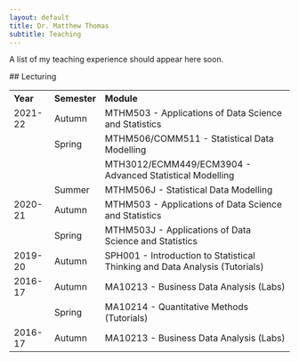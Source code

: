```yaml
---
layout: default
title: Dr. Matthew Thomas
subtitle: Teaching
---
```

A list of my teaching experience should appear here soon. 

## Lecturing 

 <table>
  <tr>
    <th style="text-align:left;">Year</th>
    <th style="text-align:left;">Semester</th> 
    <th style="text-align:left;">Module</th>
  </tr>
  <tr>
    <td style="text-align:left;">2021-22</td>
    <td style="text-align:left;">Autumn</td> 
    <td style="text-align:left;">MTHM503 - Applications of Data Science and Statistics</td>
  </tr>
  <tr>
    <td style="text-align:left;"></td>
    <td style="text-align:left;">Spring</td> 
    <td style="text-align:left;">MTHM506/COMM511 - Statistical Data Modelling</td>
  </tr>
  <tr>
    <td style="text-align:left;"></td>
    <td style="text-align:left;"></td> 
    <td style="text-align:left;">MTH3012/ECMM449/ECM3904 - Advanced Statistical Modelling </td>
  </tr>
  <tr>
    <td style="text-align:left;"></td>
    <td style="text-align:left;">Summer</td> 
    <td style="text-align:left;">MTHM506J - Statistical Data Modelling</td>
  </tr>
  <tr>
    <td style="text-align:left;">2020-21</td>
    <td style="text-align:left;">Autumn</td> 
    <td style="text-align:left;">MTHM503 - Applications of Data Science and Statistics </td>
  </tr>
  <tr>
    <td style="text-align:left;"></td>
    <td style="text-align:left;">Spring</td> 
    <td style="text-align:left;">MTHM503J - Applications of Data Science and Statistics </td>
  </tr>
  <tr>
    <td style="text-align:left;">2019-20</td>
    <td style="text-align:left;">Autumn</td> 
    <td style="text-align:left;">SPH001 - Introduction to Statistical Thinking and Data Analysis (Tutorials) </td>
  </tr>
  <tr>
    <td style="text-align:left;">2016-17</td>
    <td style="text-align:left;">Autumn</td> 
    <td style="text-align:left;">MA10213 - Business Data Analysis (Labs) </td>
  </tr>
  <tr>
    <td style="text-align:left;"></td>
    <td style="text-align:left;">Spring</td> 
    <td style="text-align:left;">MA10214 - Quantitative Methods (Tutorials) </td>
  </tr>
  <tr>
    <td style="text-align:left;">2016-17</td>
    <td style="text-align:left;">Autumn</td> 
    <td style="text-align:left;">MA10213 - Business Data Analysis (Labs) </td>
  </tr>
</table>






